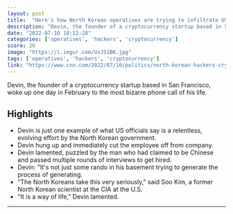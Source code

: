 ```yaml
---
layout: post
title:  "Here's how North Korean operatives are trying to infiltrate US crypto firms | CNN Politics"
description: "Devin, the founder of a cryptocurrency startup based in San Francisco, woke up one day in February to the most bizarre phone call of his life."
date: "2022-07-10 18:12:28"
categories: ['operatives', 'hackers', 'cryptocurrency']
score: 26
image: "https://i.imgur.com/UsJS1BK.jpg"
tags: ['operatives', 'hackers', 'cryptocurrency']
link: "https://www.cnn.com/2022/07/10/politics/north-korean-hackers-crypto-currency-firms-infiltrate/index.html"
---
```


Devin, the founder of a cryptocurrency startup based in San Francisco, woke up one day in February to the most bizarre phone call of his life.

## Highlights

- Devin is just one example of what US officials say is a relentless, evolving effort by the North Korean government.
- Devin hung up and immediately cut the employee off from company.
- Devin lamented, puzzled by the man who had claimed to be Chinese and passed multiple rounds of interviews to get hired.
- Devin: "It's not just some rando in his basement trying to generate the process of generating.
- "The North Koreans take this very seriously," said Soo Kim, a former North Korean scientist at the CIA at the U.S.
- "It is a way of life," Devin lamented.

---
